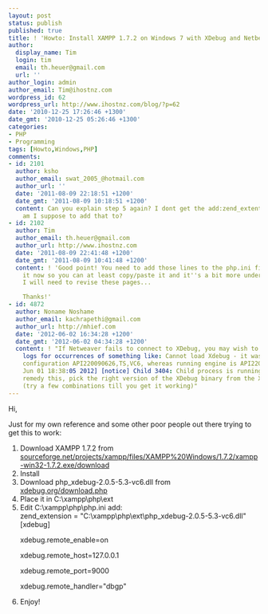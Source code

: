 ```yaml
---
layout: post
status: publish
published: true
title: ! 'Howto: Install XAMPP 1.7.2 on Windows 7 with XDebug and Netbeans'
author:
  display_name: Tim
  login: tim
  email: th.heuer@gmail.com
  url: ''
author_login: admin
author_email: Tim@ihostnz.com
wordpress_id: 62
wordpress_url: http://www.ihostnz.com/blog/?p=62
date: '2010-12-25 17:26:46 +1300'
date_gmt: '2010-12-25 05:26:46 +1300'
categories:
- PHP
- Programming
tags: [Howto,Windows,PHP]
comments:
- id: 2101
  author: ksho
  author_email: swat_2005_@hotmail.com
  author_url: ''
  date: '2011-08-09 22:18:51 +1200'
  date_gmt: '2011-08-09 10:18:51 +1200'
  content: Can you explain step 5 again? I dont get the add:zend_extention part. where
    am I suppose to add that to?
- id: 2102
  author: Tim
  author_email: th.heuer@gmail.com
  author_url: http://www.ihostnz.com
  date: '2011-08-09 22:41:48 +1200'
  date_gmt: '2011-08-09 10:41:48 +1200'
  content: ! 'Good point! You need to add those lines to the php.ini file. I edited
    it now so you can at least copy/paste it and it''s a bit more understandable.
    I will need to revise these pages...

    Thanks!'
- id: 4872
  author: Noname Noshame
  author_email: kachrapethi@gmail.com
  author_url: http://mhief.com
  date: '2012-06-02 16:34:28 +1200'
  date_gmt: '2012-06-02 04:34:28 +1200'
  content: ! "If Netweaver fails to connect to XDebug, you may wish to check the Apache
    logs for occurrences of something like: Cannot load Xdebug - it was built with
    configuration API220090626,TS,VC6, whereas running engine is API220090626,TS,VC9\r\n[Fri
    Jun 01 18:38:05 2012] [notice] Child 3404: Child process is running\r\n\r\nTo
    remedy this, pick the right version of the XDebug binary from the XDebug website
    (try a few combinations till you get it working)"
---
```

<p>Hi,</p>
<p>Just for my own reference and some other poor people out there trying to get this to work:</p>

<ol>
<li>Download XAMPP 1.7.2 from <a href="http://sourceforge.net/projects/xampp/files/XAMPP%20Windows/1.7.2/xampp-win32-1.7.2.exe/download">sourceforge.net/projects/xampp/files/XAMPP%20Windows/1.7.2/xampp-win32-1.7.2.exe/download</a></li>
<li>Install</li>
<li>Download php_xdebug-2.0.5-5.3-vc6.dll from <a href="http://xdebug.org/download.php">xdebug.org/download.php</a></li>
<li>Place it in C:\xampp\php\ext</li>
<li>Edit C:\xampp\php\php.ini add:<br/>zend_extension = "C:\xampp\php\ext\php_xdebug-2.0.5-5.3-vc6.dll"[xdebug]
<p>xdebug.remote_enable=on</p>
<p>xdebug.remote_host=127.0.0.1</p>
<p>xdebug.remote_port=9000</p>
<p>xdebug.remote_handler="dbgp"</li>
<li>Enjoy!</li>
</ol>
